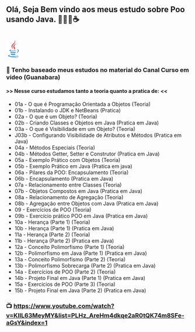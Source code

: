 ## Olá, Seja Bem vindo aos meus estudo sobre Poo usando Java. 🙅🏽‍♂️☕   
<div style="display: inline_block"><br>
  <img align="center" alt="Rafa-Js" height="50" width="40" src="https://raw.githubusercontent.com/devicons/devicon/master/icons/java/java-original.svg">
</div>

### 🔭 Tenho baseado meus estudos no material do Canal Curso em vídeo (Guanabara)
#### >> Nesse curso estudamos tanto a teoria quanto a pratica de: <<
- 01a - O que é Programação Orientada a Objetos (Teoria)
- 01b - Instalando o JDK e NetBeans (Pratica)
- 02a - O que é um Objeto? (Teoria)
- 02b - Criando Classes e Objetos em Java (Pratica em Java)
- 03a - O que é Visibilidade em um Objeto? (Teoria)
- J03b - Configurando Visibilidade de Atributos e Métodos (Pratica em Java)
- 04a - Métodos Especiais (Teoria)
- 04b - Métodos Getter, Setter e Construtor (Pratica em Java)
- 05a - Exemplo Prático com Objetos (Teoria)
- 05b - Exemplo Prático em Java (Pratica em java)
- 06a - Pilares da POO: Encapsulamento (Teoria)
- 06b - Encapsulamento (Pratica em Java)
- 07a - Relacionamento entre Classes (Teoria)
- 07b - Objetos Compostos em Java (Pratica em Java)
- 08a - Relacionamento de Agregação (Teoria)
- 08b - Agregação entre Objetos com Java (Pratica em Java)
- 09 - Exercícios de POO (Teoria)
- 09b - Exercício prático POO em Java (Pratica em Java)
- 10a - Herança (Parte 1) (Teoria)
- 10b - Herança (Parte 1) (Pratica em Java)
- 11a - Herança (Parte 2) (Teoria)
- 11b - Herança (Parte 2) (Pratica em Java)
- 12a - Conceito Polimorfismo (Parte 1) (Teoria)
- 12b - Polimorfismo em Java (Parte 1) (Pratica em Java)
- 13a - Conceito Polimorfismo (Parte 2) (Teoria)
- 13b - Polimorfismo Sobrecarga (Parte 2) (Pratica em Java)
- 14a - Exercícios de POO (Parte 2) (Teoria)
- 14b - Projeto Final em Java (Parte 1) (Pratica em Java)
- 15a - Exercícios de POO (Parte 3) (Teoria)
- 15b - Projeto Final em Java (Parte 2) (Pratica em Java)

### 📺 https://www.youtube.com/watch?v=KlIL63MeyMY&list=PLHz_AreHm4dkqe2aR0tQK74m8SFe-aGsY&index=1


